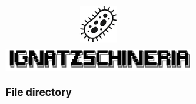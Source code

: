 <p align="center">
  <img src="meta/ignatz_bacteria.png" alt="Bacteria" width="100"/>
</p>

<p align="center">
  <img src="meta/ignatzschineria-banner.gif" alt="Ignatzschineria banner" width="600"/>
</p>

# File directory
```

```
